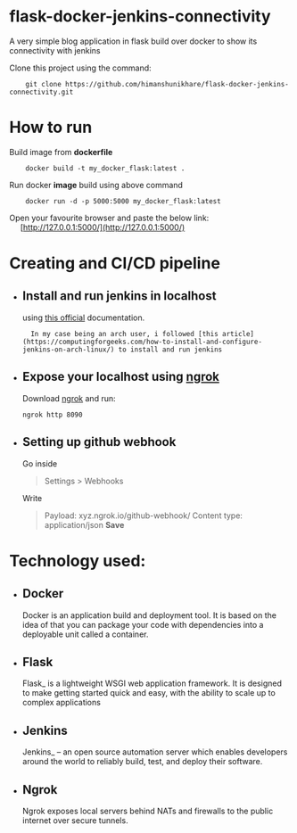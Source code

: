 # flask-docker-jenkins-connectivity

A very simple blog application in flask build over docker to show its connectivity with jenkins

Clone this project using the command:
```
    git clone https://github.com/himanshunikhare/flask-docker-jenkins-connectivity.git
```
# How to run


Build image from **dockerfile**
```
    docker build -t my_docker_flask:latest .
```
Run  docker **image** build using above command
```
    docker run -d -p 5000:5000 my_docker_flask:latest
```
Open your favourite browser and paste the below link:
&nbsp;&nbsp;&nbsp;&nbsp;&nbsp;[http://127.0.0.1:5000/](http://127.0.0.1:5000/)
# Creating and CI/CD pipeline

- Install and run jenkins in localhost
	- 
	using [this official](https://www.jenkins.io/doc/book/installing/) documentation.

		In my case being an arch user, i followed [this article](https://computingforgeeks.com/how-to-install-and-configure-jenkins-on-arch-linux/) to install and run jenkins

- Expose your localhost using [ngrok](https://ngrok.com/docs)
	- 

	Download [ngrok](https://ngrok.com/) and run:
	
	```
	ngrok http 8090
	```
- Setting up github webhook
	- 
	Go inside

	> Settings > Webhooks
	
	Write
	> Payload: xyz.ngrok.io/github-webhook/
	> Content type: application/json
	 **Save**

# Technology used:

 - Docker
	 - 
	 Docker is an application build and deployment tool. It is based on the idea of that you can package your code with dependencies into a deployable unit called a container.
	 
 - Flask 
	 - 
	 Flask_ is a lightweight WSGI web application framework. It is designed to make getting started quick and easy, with the ability to scale up to complex applications
	
	 
 - Jenkins
	 - 
	 Jenkins_ – an open source automation server which enables developers around the world to reliably build, test, and deploy their software.
	 
- Ngrok
	- 
	Ngrok exposes local servers behind NATs and firewalls to the public internet over secure tunnels.